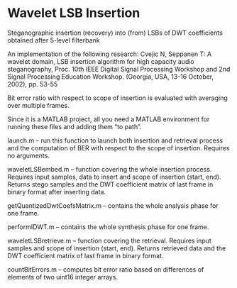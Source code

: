 # Wavelet LSB Insertion
Steganographic insertion (recovery) into (from) LSBs of DWT coefficients obtained after 5-level filterbank

An implementation of the following research:
Cvejic N, Seppanen T: A wavelet domain, LSB insertion algorithm for high capacity audio steganography,
Proc. 10th IEEE Digital Signal Processing Workshop and 2nd Signal Processing Education Workshop.
(Georgia, USA, 13-16 October, 2002), pp. 53-55

Bit error ratio with respect to scope of insertion is evaluated with averaging over multiple frames.

Since it is a MATLAB project, all you need a MATLAB environment for running these files and adding them “to path”.

launch.m – run this function to launch both insertion and retrieval process and the computation of BER with respect to the scope of insertion. Requires no arguments.

waveletLSBembed.m – function covering the whole insertion process. Requires input samples, data to insert and scope of insertion (start, end). Returns stego samples and the DWT coefficient matrix of last frame in binary format after inserting data.

getQuantizedDwtCoefsMatrix.m – contains the whole analysis phase for one frame.

performIDWT.m – contains the whole synthesis phase for one frame.

waveletLSBretrieve.m – function covering the retrieval. Requires input samples and scope of insertion (start, end). Returns retrieved data and the DWT coefficient matrix of last frame in binary format.

countBitErrors.m – computes bit error ratio based on differences of elements of two uint16 integer arrays.